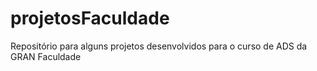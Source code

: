 # projetosFaculdade
Repositório para alguns projetos desenvolvidos para o curso de ADS da GRAN Faculdade
